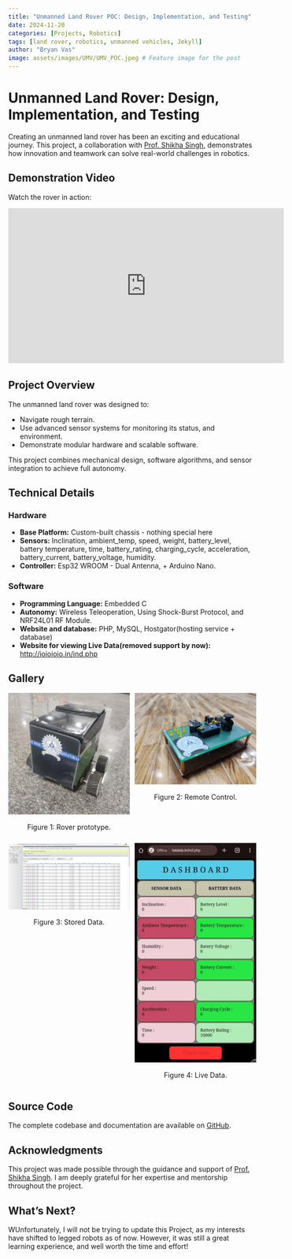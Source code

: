 ```yaml
---
title: "Unmanned Land Rover POC: Design, Implementation, and Testing"
date: 2024-11-20
categories: [Projects, Robotics]
tags: [land rover, robotics, unmanned vehicles, Jekyll]
author: "Bryan Vas"
image: assets/images/UMV/UMV_POC.jpeg # Feature image for the post
---
```


# Unmanned Land Rover: Design, Implementation, and Testing

Creating an unmanned land rover has been an exciting and educational journey. This project, a collaboration with [Prof. Shikha Singh](https://iitism.irins.org/profile/215120), demonstrates how innovation and teamwork can solve real-world challenges in robotics.

## Demonstration Video

Watch the rover in action:

<iframe width="560" height="315" src="https://www.youtube.com/embed/6zfTf6diOmM" 
frameborder="0" allow="accelerometer; autoplay; clipboard-write; encrypted-media; gyroscope; picture-in-picture" 
allowfullscreen></iframe>

## Project Overview

The unmanned land rover was designed to:
- Navigate rough terrain.
- Use advanced sensor systems for monitoring its status, and environment.
- Demonstrate modular hardware and scalable software.

This project combines mechanical design, software algorithms, and sensor integration to achieve full autonomy.

## Technical Details

### Hardware
- **Base Platform:** Custom-built chassis - nothing special here
- **Sensors:** Inclination, ambient_temp, speed, weight, battery_level, battery temperature, time, battery_rating, charging_cycle, acceleration, battery_current, battery_voltage, humidity.
- **Controller:** Esp32 WROOM - Dual Antenna, + Arduino Nano.

### Software
- **Programming Language:** Embedded C
- **Autonomy:** Wireless Teleoperation, Using Shock-Burst Protocol, and NRF24L01 RF Module.
- **Website and database:** PHP, MySQL, Hostgator(hosting service + database)
- **Website for viewing Live Data(removed support by now):** http://ioioioio.in/ind.php

## Gallery

<div style="display: grid; grid-template-columns: repeat(2, 1fr); gap: 10px;">
  <div>
    <img src="assets/images/UMV/UMV_POC.jpeg" alt="Rover Prototype" style="width: 100%;">
    <p style="text-align: center;">Figure 1: Rover prototype.</p>
  </div>
  <div>
    <img src="assets/images/UMV/umv_transmitter.jpeg" alt="Remote Control" style="width: 100%;">
    <p style="text-align: center;">Figure 2: Remote Control.</p>
  </div>
  <div>
    <img src="assets/images/UMV/Hostgator_data_example.png" alt="Stored Data" style="width: 100%;">
    <p style="text-align: center;">Figure 3: Stored Data.</p>
  </div>
  <div>
    <img src="assets/images/UMV/umv_live_page.jpeg" alt="Live Data" style="width: 100%;">
    <p style="text-align: center;">Figure 4: Live Data.</p>
  </div>
</div>


## Source Code

The complete codebase and documentation are available on [GitHub](https://github.com/bryanvas-cpu/UMV).

## Acknowledgments

This project was made possible through the guidance and support of [Prof. Shikha Singh](https://www.linkedin.com/in/professor-profile/). I am deeply grateful for her expertise and mentorship throughout the project.

## What’s Next?

WUnfortunately, I will not be trying to update this Project, as my interests have shifted to legged robots as of now. However, it was still a great learning experience, and well worth the time and effort!